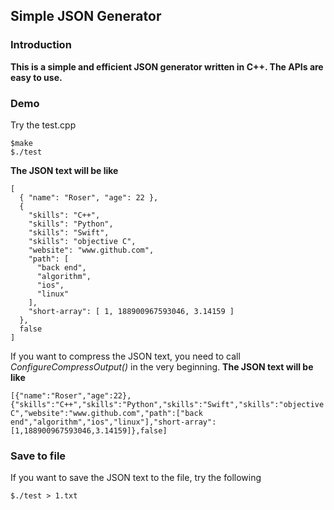 ## Simple JSON Generator
### Introduction
**This is a simple and efficient JSON generator written in C++. The APIs are easy to use.**

### Demo
Try the test.cpp
```
$make
$./test
```

**The JSON text will be like**
```
[ 
  { "name": "Roser", "age": 22 },
  { 
    "skills": "C++",
    "skills": "Python",
    "skills": "Swift",
    "skills": "objective C",
    "website": "www.github.com",
    "path": [ 
      "back end",
      "algorithm",
      "ios",
      "linux"
    ],
    "short-array": [ 1, 188900967593046, 3.14159 ]
  },
  false
]
```

If you want to compress the JSON text, you need to call *ConfigureCompressOutput()* in the very beginning.
**The JSON text will be like**
```
[{"name":"Roser","age":22},{"skills":"C++","skills":"Python","skills":"Swift","skills":"objective C","website":"www.github.com","path":["back end","algorithm","ios","linux"],"short-array":[1,188900967593046,3.14159]},false]
```

### Save to file
If you want to save the JSON text to the file, try the following
```
$./test > 1.txt
```




